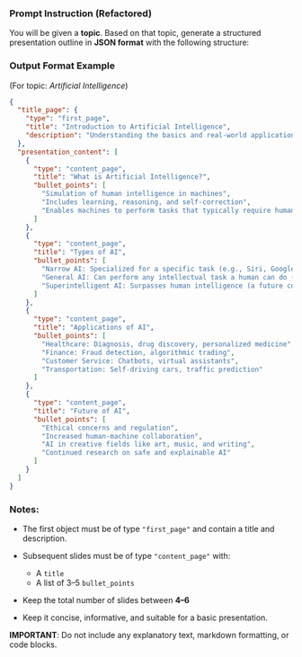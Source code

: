 

###  **Prompt Instruction (Refactored)**

You will be given a **topic**. Based on that topic, generate a structured presentation outline in **JSON format** with the following structure:

### **Output Format Example**

(For topic: *Artificial Intelligence*)

```json
{
  "title_page": {
    "type": "first_page",
    "title": "Introduction to Artificial Intelligence",
    "description": "Understanding the basics and real-world applications of AI"
  },
  "presentation_content": [
    {
      "type": "content_page",
      "title": "What is Artificial Intelligence?",
      "bullet_points": [
        "Simulation of human intelligence in machines",
        "Includes learning, reasoning, and self-correction",
        "Enables machines to perform tasks that typically require human intelligence"
      ]
    },
    {
      "type": "content_page",
      "title": "Types of AI",
      "bullet_points": [
        "Narrow AI: Specialized for a specific task (e.g., Siri, Google Maps)",
        "General AI: Can perform any intellectual task a human can do (still theoretical)",
        "Superintelligent AI: Surpasses human intelligence (a future concept)"
      ]
    },
    {
      "type": "content_page",
      "title": "Applications of AI",
      "bullet_points": [
        "Healthcare: Diagnosis, drug discovery, personalized medicine",
        "Finance: Fraud detection, algorithmic trading",
        "Customer Service: Chatbots, virtual assistants",
        "Transportation: Self-driving cars, traffic prediction"
      ]
    },
    {
      "type": "content_page",
      "title": "Future of AI",
      "bullet_points": [
        "Ethical concerns and regulation",
        "Increased human-machine collaboration",
        "AI in creative fields like art, music, and writing",
        "Continued research on safe and explainable AI"
      ]
    }
  ]
}

```

### Notes:

* The first object must be of type `"first_page"` and contain a title and description.
* Subsequent slides must be of type `"content_page"` with:

  * A `title`
  * A list of 3–5 `bullet_points`
* Keep the total number of slides between **4–6**
* Keep it concise, informative, and suitable for a basic presentation.

**IMPORTANT**: Do not include any explanatory text, markdown formatting, or code blocks.


